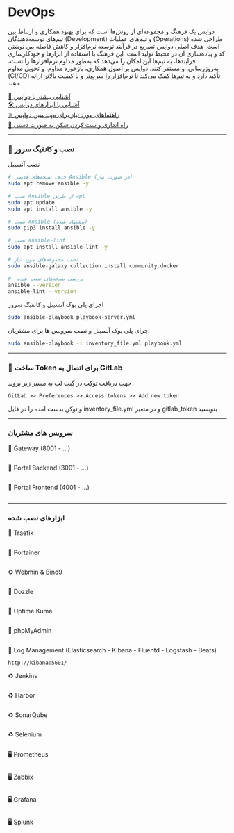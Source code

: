 # DevOps
دواپس یک فرهنگ و مجموعه‌ای از روش‌ها است که برای بهبود همکاری و ارتباط بین تیم‌های توسعه‌دهندگان (Development) و تیم‌های عملیات (Operations) طراحی شده است. هدف اصلی دواپس تسریع در فرآیند توسعه نرم‌افزار و کاهش فاصله بین نوشتن کد و پیاده‌سازی آن در محیط تولید است. این فرهنگ با استفاده از ابزارها و خودکارسازی فرآیندها، به تیم‌ها این امکان را می‌دهد که به‌طور مداوم نرم‌افزارها را تست، به‌روزرسانی، و مستقر کنند. دواپس بر اصول همکاری، بازخورد مداوم، و تحویل مداوم (CI/CD) تأکید دارد و به تیم‌ها کمک می‌کند تا نرم‌افزار را سریع‌تر و با کیفیت بالاتر ارائه دهند. 

[📜 آشنایی بیشتر با دواپس](./README-MORE.md)  
[🛠️ آشنایی با ابزارهای دواپس](./README-TOOLS.md)  
[✳️ راهنماهای مورد نیاز برای مهندسین دواپس](./README-CHEATSHEET.md)  
[🔅 راه اندازی و ست کردن شکن به صورت دستی](./README-SHEKAN.md)


---

### 🤖 نصب و کانفیگ سرور

نصب آنسیبل
```bash
# حذف نسخه‌های قدیمی Ansible (در صورت نیاز)
sudo apt remove ansible -y

# نصب Ansible از طریق apt
sudo apt update
sudo apt install ansible -y

# نصب Ansible (پیشنهاد شده)
sudo pip3 install ansible -y

# نصب ansible-lint
sudo apt install ansible-lint -y

# نصب مجموعه‌های مورد نیاز
sudo ansible-galaxy collection install community.docker

#  بررسی نسخه‌های نصب شده
ansible --version
ansible-lint --version
```

اجرای پلی بوک آنسیبل و کانفیگ سرور
```bash
sudo ansible-playbook playbook-server.yml
```

اجرای پلی بوک آنسیبل و نصب سرویس ها برای مشتریان
```bash
sudo ansible-playbook -i inventory_file.yml playbook.yml
```

---

### 🦊 ساخت Token برای اتصال به GitLab
جهت دریافت توکت در گیت لب به مسیر زیر بروید
```
GitLab >> Preferences >> Access tokens >> Add new token
```
و توکن بدست امده را در فایل inventory_file.yml و در متغیر gitlab_token بنویسید

---

### سرویس های مشتریان
📜 Gateway (8001 - ...)
```
```
📜 Portal Backend (3001 - ...)
```
```
📜 Portal Frontend (4001 - ...)
```
```

---

### ابزارهای نصب شده

🚦 Traefik
```
```

🐳 Portainer
```
```

⚙️ Webmin & Bind9
```
```

🐳 Dozzle
```
```

🐳 Uptime Kuma
```
```

📀 phpMyAdmin
```
```

📑 Log Management (Elasticsearch - Kibana - Fluentd - Logstash - Beats)
```
http://kibana:5601/
```

♻️ Jenkins
```
```

♻️ Harbor
```
```

♻️ SonarQube
```
```

♻️ Selenium
```
```

🖥️ Prometheus
```
```

🖥️ Zabbix
```
```

🖥️ Grafana
```
```

🖥️ Splunk
```
```
